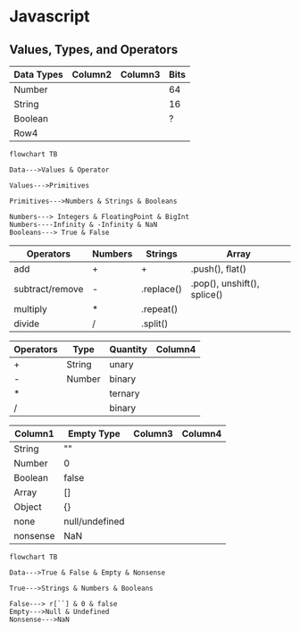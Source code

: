# Javascript
## Values, Types, and Operators

| Data Types | Column2 | Column3 | Bits |
| ---------- | ------- | ------- | ---- |
| Number     |         |         | 64   |
| String     |         |         | 16   |
| Boolean    |         |         | ?    |
| Row4       |         |         |      |


```mermaid
flowchart TB

Data--->Values & Operator

Values--->Primitives

Primitives--->Numbers & Strings & Booleans

Numbers---> Integers & FloatingPoint & BigInt
Numbers----Infinity & -Infinity & NaN
Booleans---> True & False
```






| Operators       | Numbers | Strings    | Array                       |
| --------------- | ------- | ---------- | --------------------------- |
| add             | +       | +          | .push(), flat()             |
| subtract/remove | -       | .replace() | .pop(), unshift(), splice() |
| multiply        | *       | .repeat()  |                             |
| divide          | /       | .split()   |                             |

| Operators | Type   | Quantity | Column4 |
| --------- | ------ | -------- | ------- |
| +         | String | unary    |         |
| -         | Number | binary   |         |
| *         |        | ternary  |         |
| /         |        | binary   |         |




| Column1  | Empty Type     | Column3 | Column4 |
| -------- | -------------- | ------- | ------- |
| String   | ""             |         |         |
| Number   | 0              |         |         |
| Boolean  | false          |         |         |
| Array    | []             |         |         |
| Object   | {}             |         |         |
| none     | null/undefined |         |         |
| nonsense | NaN            |         |         |


```mermaid
flowchart TB

Data--->True & False & Empty & Nonsense

True--->Strings & Numbers & Booleans

False---> r[``] & 0 & false
Empty--->Null & Undefined
Nonsense--->NaN
```

